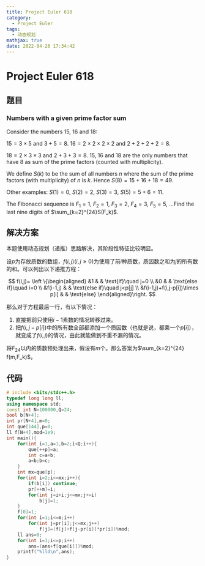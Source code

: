 ```yaml
---
title: Project Euler 618
category:
  - Project Euler
tags:
  - 动态规划
mathjax: true
date: 2022-04-26 17:34:42
---
```



<escape><!-- more --></escape>

# Project Euler 618

## 题目

### Numbers with a given prime factor sum

Consider the numbers $15$, $16$ and $18$:

$15=3\times5$ and $3+5=8$. $16=2\times2\times2\times2$ and $2+2+2+2=8$.

$18=2\times3\times3$ and $2+3+3=8$. $15$, $16$ and $18$ are the only numbers that have $8$ as sum of the prime factors (counted with multiplicity).

We define $S(k)$ to be the sum of all numbers $n$ where the sum of the prime factors (with multiplicity) of $n$ is $k$. Hence $S(8)=15+16+18=49$.

Other examples: $S(1)=0$, $S(2)=2$, $S(3)=3$, $S(5)=5+6=11$.

The Fibonacci sequence is $F_1=1$, $F_2=1$, $F_3=2$, $F_4=3$, $F_5=5$, $\ldots$Find the last nine digits of $\sum_{k=2}^{24}S(F_k)$.

## 解决方案

本题使用动态规划（递推）思路解决，其阶段性特征比较明显。

设$p$为存放质数的数组，$f(i,j)(i,j\geq 0)$为使用了前$i$种质数，质因数之和为$j$的所有数的和。可以列出以下递推方程：

$$
f(i,j)=
\left \{\begin{aligned}
  &1  & & \text{if}\quad  j=0 \\
  &0 & & \text{else if}\quad  i=0 \\
  &f(i-1,j) & & \text{else if}\quad  j<p[j] \\
  &f(i-1,j)+f(i,j-p[i])\times p[i] & & \text{else}
\end{aligned}\right.
$$

那么对于方程最后一行，有以下情况：

1. 直接把前只使用$i-1$素数的情况转移过来。
2. 把$f(i,j-p[i])$中的所有数全部都添加一个质因数（也就是说，都乘一个$p[i]$），就变成了$f(i,j)$的情况，由此就能做到不重不漏的情况。

将$F_{24}$以内的质数预处理出来，假设有$m$个。那么答案为$\sum_{k=2}^{24} f(m,F_k)$。

## 代码

```C++
# include <bits/stdc++.h>
typedef long long ll;
using namespace std;
const int N=100000,Q=24;
bool b[N+4];
int pr[N+4],m=0;
int que[144],p=0;
ll f[N+4],mod=1e9;
int main(){
    for(int i=1,a=1,b=2;i<Q;i++){
        que[++p]=a;
        int c=a+b;
        a=b;b=c;
    }
    int mx=que[p];
    for(int i=2;i<=mx;i++){
        if(b[i]) continue;
        pr[++m]=i;
        for(int j=i+i;j<=mx;j+=i)
            b[j]=1;
    }
    f[0]=1;
    for(int i=1;i<=m;i++)
        for(int j=pr[i];j<=mx;j++)
            f[j]=(f[j]+f[j-pr[i]]*pr[i])%mod;
    ll ans=0;
    for(int i=1;i<=p;i++)
        ans=(ans+f[que[i]])%mod;
    printf("%lld\n",ans);
}

```
